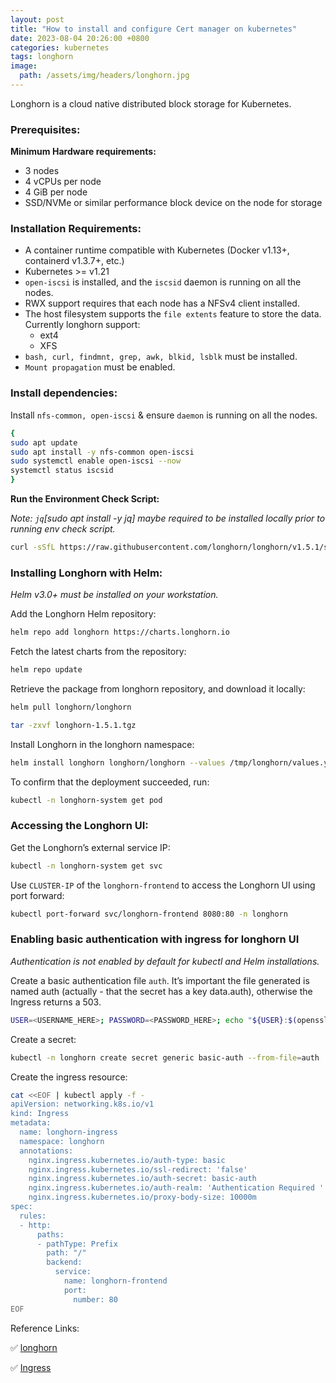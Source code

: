 ```yaml
---
layout: post
title: "How to install and configure Cert manager on kubernetes"
date: 2023-08-04 20:26:00 +0800
categories: kubernetes
tags: longhorn
image:
  path: /assets/img/headers/longhorn.jpg
---
```


Longhorn is a cloud native distributed block storage for Kubernetes.

### Prerequisites:

**Minimum Hardware requirements:**

- 3 nodes
- 4 vCPUs per node
- 4 GiB per node
- SSD/NVMe or similar performance block device on the node for storage


### Installation Requirements:

- A container runtime compatible with Kubernetes (Docker v1.13+, containerd v1.3.7+, etc.)
- Kubernetes >= v1.21
- `open-iscsi` is installed, and the `iscsid` daemon is running on all the nodes.
- RWX support requires that each node has a NFSv4 client installed.
- The host filesystem supports the `file extents` feature to store the data. Currently longhorn support:
    - ext4
    - XFS
- `bash, curl, findmnt, grep, awk, blkid, lsblk` must be installed.
- `Mount propagation` must be enabled.

### Install dependencies:

Install `nfs-common, open-iscsi` & ensure `daemon` is running on all the nodes.

```sh
{
sudo apt update
sudo apt install -y nfs-common open-iscsi
sudo systemctl enable open-iscsi --now
systemctl status iscsid
}
```

**Run the Environment Check Script:**

*Note: `jq`[sudo apt install -y jq] maybe required to be installed locally prior to running env check script.*
```sh
curl -sSfL https://raw.githubusercontent.com/longhorn/longhorn/v1.5.1/scripts/environment_check.sh | bash
```

### Installing Longhorn with Helm:
*Helm v3.0+ must be installed on your workstation.*

Add the Longhorn Helm repository:
```sh
helm repo add longhorn https://charts.longhorn.io
```

Fetch the latest charts from the repository:
```sh
helm repo update
```

Retrieve the package from longhorn repository, and download it locally:

```sh
helm pull longhorn/longhorn

tar -zxvf longhorn-1.5.1.tgz
```

Install Longhorn in the longhorn namespace:

```sh
helm install longhorn longhorn/longhorn --values /tmp/longhorn/values.yaml -n longhorn --create-namespace --version 1.5.1
```

To confirm that the deployment succeeded, run:
```sh
kubectl -n longhorn-system get pod
```

### Accessing the Longhorn UI:

Get the Longhorn’s external service IP:
```sh
kubectl -n longhorn-system get svc
```
Use `CLUSTER-IP` of the `longhorn-frontend` to access the Longhorn UI using port forward:

```sh
kubectl port-forward svc/longhorn-frontend 8080:80 -n longhorn
```

### Enabling basic authentication with ingress for longhorn UI
*Authentication is not enabled by default for kubectl and Helm installations.*

Create a basic authentication file `auth`. It’s important the file generated is named auth (actually - that the secret has a key data.auth), otherwise the Ingress returns a 503.

```sh
USER=<USERNAME_HERE>; PASSWORD=<PASSWORD_HERE>; echo "${USER}:$(openssl passwd -stdin -apr1 <<< ${PASSWORD})" >> auth
```
Create a secret:

```sh
kubectl -n longhorn create secret generic basic-auth --from-file=auth
```

Create the ingress resource:

```sh
cat <<EOF | kubectl apply -f -
apiVersion: networking.k8s.io/v1
kind: Ingress
metadata:
  name: longhorn-ingress
  namespace: longhorn
  annotations:
    nginx.ingress.kubernetes.io/auth-type: basic
    nginx.ingress.kubernetes.io/ssl-redirect: 'false'
    nginx.ingress.kubernetes.io/auth-secret: basic-auth
    nginx.ingress.kubernetes.io/auth-realm: 'Authentication Required '
    nginx.ingress.kubernetes.io/proxy-body-size: 10000m
spec:
  rules:
  - http:
      paths:
      - pathType: Prefix
        path: "/"
        backend:
          service:
            name: longhorn-frontend
            port:
              number: 80
EOF
```


Reference Links:

✅ [longhorn](https://longhorn.io/)

✅ [Ingress](https://kubernetes.io/docs/concepts/services-networking/ingress/)